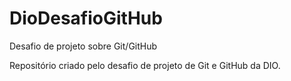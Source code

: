 # DioDesafioGitHub
Desafio de projeto sobre Git/GitHub

Repositório criado pelo desafio de projeto de Git e GitHub da DIO.
